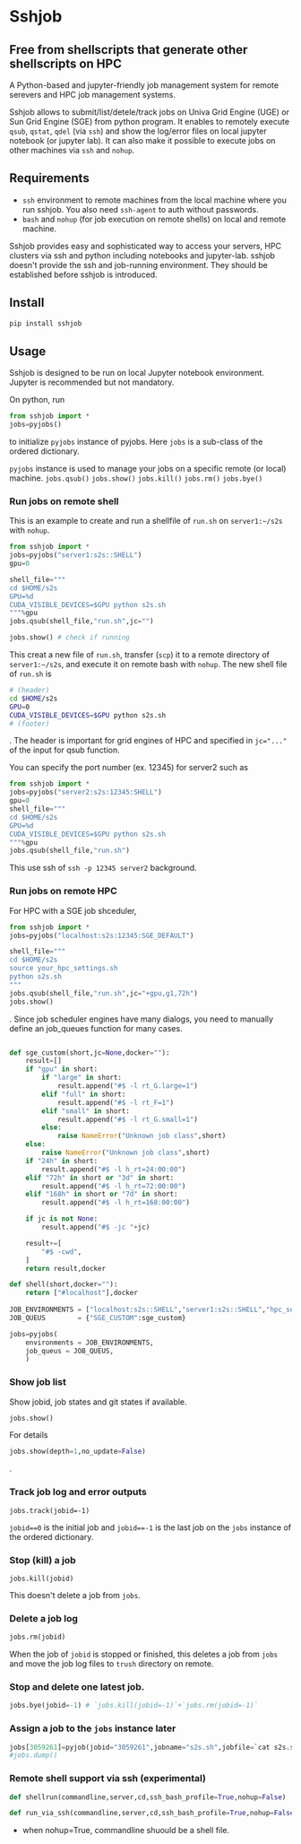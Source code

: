 # Sshjob

## Free from shellscripts that generate other shellscripts on HPC

A Python-based and jupyter-friendly job management system for remote serevers and HPC job management systems.

Sshjob allows to submit/list/detele/track jobs on Univa Grid Engine (UGE) or Sun Grid Engine (SGE) from python program.
It enables to remotely execute `qsub`, `qstat`, `qdel` (via `ssh`) and show the log/error files on local jupyter notebook (or jupyter lab).
It can also make it possible to execute jobs on other machines via `ssh` and `nohup`.

## Requirements
- `ssh` environment to remote machines from the local machine where you run sshjob. You also need `ssh-agent` to auth without passwords.
- `bash` and `nohup` (for job execution on remote shells) on local and remote machine.

Sshjob provides easy and sophisticated way to access your servers, HPC clusters via ssh and python including notebooks and jupyter-lab. sshjob doesn't provide the ssh and job-running environment. They should be established before sshjob is introduced.

## Install
```bash
pip install sshjob
```

## Usage
Sshjob is designed to be run on local Jupyter notebook environment.
Jupyter is recommended but not mandatory.

On python, run
```python
from sshjob import *
jobs=pyjobs()
```
to initialize `pyjobs` instance of pyjobs. Here `jobs` is a sub-class of the ordered dictionary.

`pyjobs` instance is used to manage your jobs on a specific remote (or local) machine.
`jobs.qsub()`
`jobs.show()`
`jobs.kill()`
`jobs.rm()`
`jobs.bye()`

### Run jobs on remote shell

This is an example to create and run a shellfile of `run.sh` on `server1:~/s2s` with `nohup`.
```python
from sshjob import *
jobs=pyjobs("server1:s2s::SHELL")
gpu=0

shell_file="""
cd $HOME/s2s
GPU=%d
CUDA_VISIBLE_DEVICES=$GPU python s2s.sh
"""%gpu
jobs.qsub(shell_file,"run.sh",jc="")

jobs.show() # check if running
```
This creat a new file of `run.sh`, transfer (`scp`) it to a remote directory of `server1:~/s2s`, and execute it on remote bash with `nohup`.
The new shell file of `run.sh` is
```bash
# (header)
cd $HOME/s2s
GPU=0
CUDA_VISIBLE_DEVICES=$GPU python s2s.sh
# (footer)
```
. The header is important for grid engines of HPC and specified in `jc="..."` of the input for qsub function.

You can specify the port number (ex. 12345) for server2 such as
```python
from sshjob import *
jobs=pyjobs("server2:s2s:12345:SHELL")
gpu=0
shell_file="""
cd $HOME/s2s
GPU=%d
CUDA_VISIBLE_DEVICES=$GPU python s2s.sh
"""%gpu
jobs.qsub(shell_file,"run.sh")
```
This use ssh of `ssh -p 12345 server2` background.

### Run jobs on remote HPC

For HPC with a SGE job shceduler,
```python
from sshjob import *
jobs=pyjobs("localhost:s2s:12345:SGE_DEFAULT")

shell_file="""
cd $HOME/s2s
source your_hpc_settings.sh
python s2s.sh
"""
jobs.qsub(shell_file,"run.sh",jc="+gpu,g1,72h")
jobs.show()
```
. Since job scheduler engines have many dialogs, you need to manually define an job_queues function for many cases.

```python

def sge_custom(short,jc=None,docker=""):
    result=[]
    if "gpu" in short:
        if "large" in short:
            result.append("#$ -l rt_G.large=1")
        elif "full" in short:
            result.append("#$ -l rt_F=1")
        elif "small" in short:
            result.append("#$ -l rt_G.small=1")
        else:
            raise NameError("Unknown job class",short)
    else:
        raise NameError("Unknown job class",short)
    if "24h" in short:
        result.append("#$ -l h_rt=24:00:00")
    elif "72h" in short or "3d" in short:
        result.append("#$ -l h_rt=72:00:00")
    elif "168h" in short or "7d" in short:
        result.append("#$ -l h_rt=168:00:00")

    if jc is not None:
        result.append("#$ -jc "+jc)

    result+=[
        "#$ -cwd",
    ]
    return result,docker

def shell(short,docker=""):
    return ["#localhost"],docker
    
JOB_ENVIRONMENTS = ["localhost:s2s::SHELL","server1:s2s::SHELL","hpc_server:s2s::SGE_CUSTOM",]
JOB_QUEUS        = {"SGE_CUSTOM":sge_custom}

jobs=pyjobs(
    environments = JOB_ENVIRONMENTS,
    job_queus = JOB_QUEUS,
    )
```

### Show job list

Show jobid, job states and git states if available.
```python
jobs.show()
```
For details
```python
jobs.show(depth=1,no_update=False)
```
.

### Track job log and error outputs
```
jobs.track(jobid=-1)
```
`jobid==0` is the initial job and `jobid==-1` is the last job on the `jobs` instance of the ordered dictionary. 

### Stop (kill) a job
```
jobs.kill(jobid)
```
This doesn't delete a job from `jobs`.

### Delete a job log
```python
jobs.rm(jobid)
```
When the job of `jobid` is stopped or finished, this deletes a job from `jobs` and move the job log files to `trush` directory on remote.

### Stop and delete one latest job.
```python
jobs.bye(jobid=-1) # `jobs.kill(jobid=-1)`+`jobs.rm(jobid=-1)`
```

### Assign a job to the `jobs` instance later
```python
jobs[3059261]=pyjob(jobid="3059261",jobname="s2s.sh",jobfile=`cat s2s.sh`)
#jobs.dump()
```

### Remote shell support via ssh (experimental)

```python
def shellrun(commandline,server,cd,ssh_bash_profile=True,nohup=False)
```

```python
def run_via_ssh(commandline,server,cd,ssh_bash_profile=True,nohup=False)
```
- when nohup=True, commandline shuould be a shell file.

